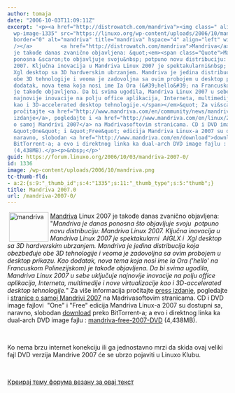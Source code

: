 ```yaml
---
author: tomaja
date: "2006-10-03T11:09:11Z"
excerpt: '<p><a href="http://distrowatch.com/mandriva"><img class=" alignleft size-full
  wp-image-1335" src="https://linuxo.org/wp-content/uploads/2006/10/mandriva.png"
  border="0" alt="mandriva" title="mandriva" hspace="4" align="left" width="90" height="67"
  /></a>         <a href="http://distrowatch.com/mandriva">Mandriva</a> Linux 2007
  je takođe danas zvanično objavljena: &quot;<em><span class="Quote">Mandriva je danas
  ponosna &scaron;to objavljuje svoju&nbsp; potpuno novu distribuciju: Mandriva Linux
  2007. Ključna inovacija u Mandriva Linux 2007 je spektakularni&nbsp; AIGLX i&nbsp;
  Xgl desktop sa 3D hardverskim ubrzanjem. Mandriva je jedina distribucija koja obezbeđuje
  obe 3D tehnologije i veoma je zadovoljna sa ovim probojem u desktop prikazu. Kao
  dodatak, nova tema koja nosi ime Ia Ora (&#39;hello&#39; na Francuskom Polinezijskom)
  je takođe objavljena. Da bi svima ugodila, Mandriva Linux 2007 u sebe uključuje
  najnovije inovacije na polju office aplikacija, Interneta, multimedije i nove virtualizacije
  kao i 3D-accelerated desktop tehnologije.</span></em>&quot; Za vi&scaron;e informacija
  pročitajte <a href="http://www.mandriva.com/en/community/news/mandriva_linux_2007_is_out">press
  izdanje</a>, pogledajte i <a href="http://www.mandriva.com/en/linux/2007">stranice
  o samoj Mandrivi 2007</a> na Madrivasoftovim stranicama. CD i DVD image fajlovi&nbsp;
  &quot;One&quot; i &quot;Free&quot; edicija Mandriva Linux-a 2007 su dostupni sa,
  naravno, slobodan <a href="http://www.mandriva.com/en/download">download</a> preko
  BitTorrent-a; a evo i direktnog linka ka dual-arch DVD image fajlu : <a href="http://qa.mandriva.com/torrent/2007/mandriva-free-2007-DVD.torrent">mandriva-free-2007-DVD</a>
  (4,438MB).</p><p>&nbsp;</p>'
guid: https://forum.linuxo.org/2006/10/03/mandriva-2007-0/
id: 1336
image: /wp-content/uploads/2006/10/mandriva.png
tc-thumb-fld:
- a:2:{s:9:"_thumb_id";s:4:"1335";s:11:"_thumb_type";s:5:"thumb";}
title: Mandriva 2007.0
url: /mandriva-2007-0/
---
```

[<img class=" alignleft size-full wp-image-1335" src="https://linuxo.org/wp-content/uploads/2006/10/mandriva.png" border="0" alt="mandriva" title="mandriva" hspace="4" align="left" width="90" height="67" />](http://distrowatch.com/mandriva) [Mandriva](http://distrowatch.com/mandriva) Linux 2007 je takođe danas zvanično objavljena: "_<span class="Quote">Mandriva je danas ponosna &scaron;to objavljuje svoju&nbsp; potpuno novu distribuciju: Mandriva Linux 2007. Ključna inovacija u Mandriva Linux 2007 je spektakularni&nbsp; AIGLX i&nbsp; Xgl desktop sa 3D hardverskim ubrzanjem. Mandriva je jedina distribucija koja obezbeđuje obe 3D tehnologije i veoma je zadovoljna sa ovim probojem u desktop prikazu. Kao dodatak, nova tema koja nosi ime Ia Ora ('hello' na Francuskom Polinezijskom) je takođe objavljena. Da bi svima ugodila, Mandriva Linux 2007 u sebe uključuje najnovije inovacije na polju office aplikacija, Interneta, multimedije i nove virtualizacije kao i 3D-accelerated desktop tehnologije.</span>_" Za vi&scaron;e informacija pročitajte [press izdanje](http://www.mandriva.com/en/community/news/mandriva_linux_2007_is_out), pogledajte i [stranice o samoj Mandrivi 2007](http://www.mandriva.com/en/linux/2007) na Madrivasoftovim stranicama. CD i DVD image fajlovi&nbsp; "One" i "Free" edicija Mandriva Linux-a 2007 su dostupni sa, naravno, slobodan [download](http://www.mandriva.com/en/download) preko BitTorrent-a; a evo i direktnog linka ka dual-arch DVD image fajlu : [mandriva-free-2007-DVD](http://qa.mandriva.com/torrent/2007/mandriva-free-2007-DVD.torrent) (4,438MB).

&nbsp;

<!--break-->

Ko nema brzu internet konekciju ili ga jednostavno mrzi da skida ovaj veliki fajl DVD verzija Mandrive 2007 će se ubrzo pojaviti u Linuxo Klubu.

&nbsp;

[Креирај тему форума везану за овај текст](https://linuxo.org/nova-tema-na-forumu/?se_pid=1336)